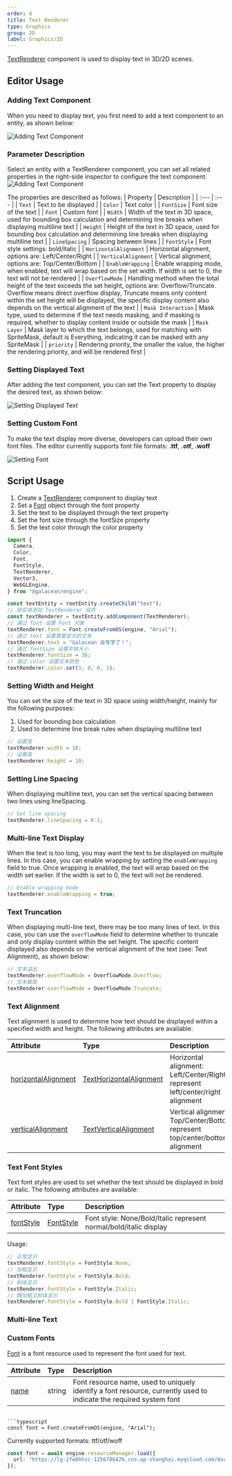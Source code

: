 ```yaml
---
order: 4
title: Text Renderer
type: Graphics
group: 2D
label: Graphics/2D
---
```


[TextRenderer](/apis/core/#TextRenderer) component is used to display text in 3D/2D scenes.

## Editor Usage

### Adding Text Component

When you need to display text, you first need to add a text component to an entity, as shown below:

![Adding Text Component](https://mdn.alipayobjects.com/huamei_w6ifet/afts/img/A*3d5AQYTtcNkAAAAAAAAAAAAADjCHAQ/original)

### Parameter Description

Select an entity with a TextRenderer component, you can set all related properties in the right-side inspector to configure the text component:
![Adding Text Component](https://mdn.alipayobjects.com/huamei_w6ifet/afts/img/A*9XKjSYHZQWsAAAAAAAAAAAAADjCHAQ/original)

The properties are described as follows:
| Property | Description |
| :--- | :--- |
| `Text` | Text to be displayed |
| `Color` | Text color |
| `FontSize` | Font size of the text |
| `Font` | Custom font |
| `Width` | Width of the text in 3D space, used for bounding box calculation and determining line breaks when displaying multiline text |
| `Height` | Height of the text in 3D space, used for bounding box calculation and determining line breaks when displaying multiline text |
| `LineSpacing` | Spacing between lines |
| `FontStyle` | Font style settings: bold/italic |
| `HorizontalAlignment` | Horizontal alignment, options are: Left/Center/Right |
| `VerticalAlignment` | Vertical alignment, options are: Top/Center/Bottom |
| `EnableWrapping` | Enable wrapping mode, when enabled, text will wrap based on the set width. If width is set to 0, the text will not be rendered |
| `OverflowMode` | Handling method when the total height of the text exceeds the set height, options are: Overflow/Truncate. Overflow means direct overflow display, Truncate means only content within the set height will be displayed, the specific display content also depends on the vertical alignment of the text |
| `Mask Interaction` | Mask type, used to determine if the text needs masking, and if masking is required, whether to display content inside or outside the mask |
| `Mask Layer` | Mask layer to which the text belongs, used for matching with SpriteMask, default is Everything, indicating it can be masked with any SpriteMask |
| `priority` | Rendering priority, the smaller the value, the higher the rendering priority, and will be rendered first |

### Setting Displayed Text

After adding the text component, you can set the Text property to display the desired text, as shown below:

![Setting Displayed Text](https://mdn.alipayobjects.com/huamei_w6ifet/afts/img/A*J6nKTJOOm4kAAAAAAAAAAAAADjCHAQ/original)

### Setting Custom Font

To make the text display more diverse, developers can upload their own font files. The editor currently supports font file formats: **.ttf**, **.otf**, **.woff**

![Setting Font](https://mdn.alipayobjects.com/huamei_w6ifet/afts/img/A*CgA5S5vneeMAAAAAAAAAAAAADjCHAQ/original)

## Script Usage

<playground src="text-renderer.ts"></playground>

1. Create a [TextRenderer](/apis/core/#TextRenderer) component to display text
2. Set a [Font](/apis/core/#Font) object through the font property
3. Set the text to be displayed through the text property
4. Set the font size through the fontSize property
5. Set the text color through the color property

```typescript
import {
  Camera,
  Color,
  Font,
  FontStyle,
  TextRenderer,
  Vector3,
  WebGLEngine,
} from "@galacean/engine";

const textEntity = rootEntity.createChild("text");
// 给实体添加 TextRenderer 组件
const textRenderer = textEntity.addComponent(TextRenderer);
// 通过 font 设置 Font 对象
textRenderer.font = Font.createFromOS(engine, "Arial");
// 通过 text 设置需要显示的文本
textRenderer.text = "Galacean 会写字了！";
// 通过 fontSize 设置字体大小
textRenderer.fontSize = 36;
// 通过 color 设置文本颜色
textRenderer.color.set(1, 0, 0, 1);
```

### Setting Width and Height

You can set the size of the text in 3D space using width/height, mainly for the following purposes:
1. Used for bounding box calculation
2. Used to determine line break rules when displaying multiline text

```typescript
// 设置宽
textRenderer.width = 10;
// 设置高
textRenderer.height = 10;
```

### Setting Line Spacing

When displaying multiline text, you can set the vertical spacing between two lines using lineSpacing.

```typescript
// Set line spacing
textRenderer.lineSpacing = 0.1;
```

### Multi-line Text Display

When the text is too long, you may want the text to be displayed on multiple lines. In this case, you can enable wrapping by setting the `enableWrapping` field to true. Once wrapping is enabled, the text will wrap based on the width set earlier. If the width is set to 0, the text will not be rendered.

```typescript
// Enable wrapping mode
textRenderer.enableWrapping = true;
```

### Text Truncation

When displaying multi-line text, there may be too many lines of text. In this case, you can use the `overflowMode` field to determine whether to truncate and only display content within the set height. The specific content displayed also depends on the vertical alignment of the text (see: Text Alignment), as shown below:

```typescript
// 文本溢出
textRenderer.overflowMode = OverflowMode.Overflow;
// 文本截取
textRenderer.overflowMode = OverflowMode.Truncate;
```

### Text Alignment

Text alignment is used to determine how text should be displayed within a specified width and height. The following attributes are available:

| Attribute                                                          | Type                                                           | Description                                                                     |
| :----------------------------------------------------------------- | :------------------------------------------------------------- | :------------------------------------------------------------------------------ |
| [horizontalAlignment](/apis/core/#TextRenderer-horizontalAlignment) | [TextHorizontalAlignment](/apis/core/#TextHorizontalAlignment)   | Horizontal alignment: Left/Center/Right represent left/center/right alignment     |
| [verticalAlignment](/apis/core/#TextRenderer-horizontalAlignment)   | [TextVerticalAlignment](/apis/core/#TextVerticalAlignment)     | Vertical alignment: Top/Center/Bottom represent top/center/bottom alignment       |

### Text Font Styles

Text font styles are used to set whether the text should be displayed in bold or italic. The following attributes are available:

| Attribute                                         | Type                               | Description                                     |
| :------------------------------------------------ | :--------------------------------- | :---------------------------------------------- |
| [fontStyle](/apis/core/#TextRenderer-fontStyle)    | [FontStyle](/apis/core/#FontStyle) | Font style: None/Bold/Italic represent normal/bold/italic display |

Usage:

```typescript
// 正常显示
textRenderer.fontStyle = FontStyle.None;
// 加粗显示
textRenderer.fontStyle = FontStyle.Bold;
// 斜体显示
textRenderer.fontStyle = FontStyle.Italic;
// 既加粗又斜体显示
textRenderer.fontStyle = FontStyle.Bold | FontStyle.Italic;
```

### Multi-line Text

<playground src="text-wrap-alignment.ts"></playground>

### Custom Fonts

[Font](/apis/core/#Font) is a font resource used to represent the font used for text.

| Attribute                         | Type     | Description                                                                 |
| :-------------------------------- | :------- | :-------------------------------------------------------------------------- |
| [name](/apis/core/#Sprite-name)    | string   | Font resource name, used to uniquely identify a font resource, currently used to indicate the required system font |
```

```typescript
const font = Font.createFromOS(engine, "Arial");
```

Currently supported formats: ttf/otf/woff

```typescript
const font = await engine.resourceManager.load({
  url: "https://lg-2fw0hhsc-1256786476.cos.ap-shanghai.myqcloud.com/Avelia.otf",
});
```

<playground src="text-renderer-font.ts"></playground>
```
